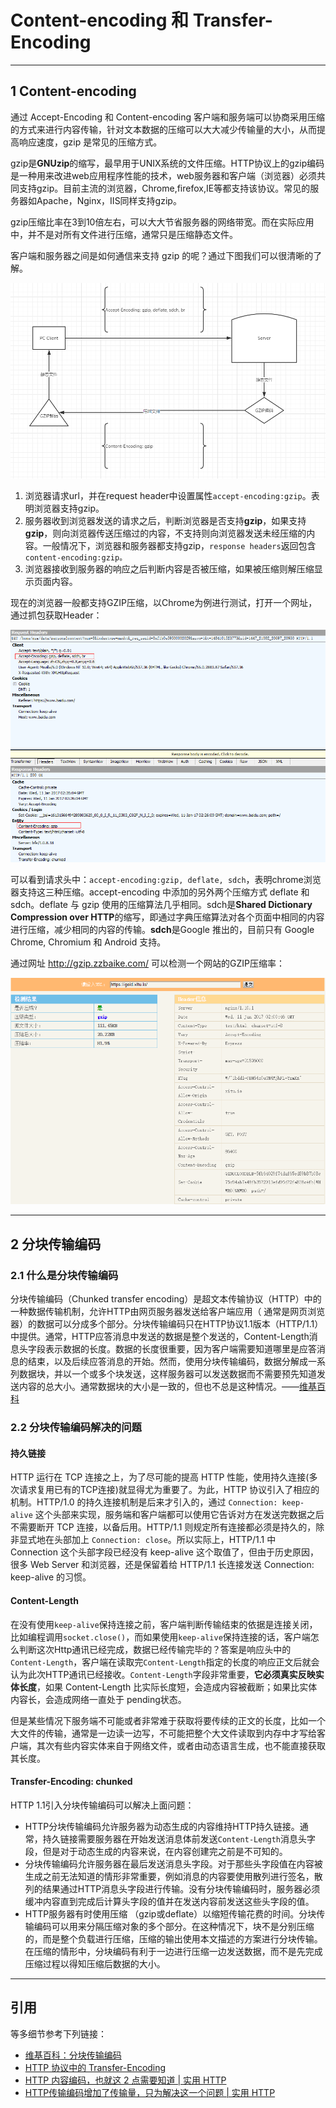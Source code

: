 # Content-encoding 和 Transfer-Encoding

---
## 1 Content-encoding

通过 Accept-Encoding 和 Content-encoding 客户端和服务端可以协商采用压缩的方式来进行内容传输，针对文本数据的压缩可以大大减少传输量的大小，从而提高响应速度，gzip 是常见的压缩方式。

gzip是**GNUzip**的缩写，最早用于UNIX系统的文件压缩。HTTP协议上的gzip编码是一种用来改进web应用程序性能的技术，web服务器和客户端（浏览器）必须共同支持gzip。目前主流的浏览器，Chrome,firefox,IE等都支持该协议。常见的服务器如Apache，Nginx，IIS同样支持gzip。

gzip压缩比率在3到10倍左右，可以大大节省服务器的网络带宽。而在实际应用中，并不是对所有文件进行压缩，通常只是压缩静态文件。

客户端和服务器之间是如何通信来支持 gzip 的呢？通过下图我们可以很清晰的了解。

![](images/http_gzip_01.png)

1. 浏览器请求url，并在request header中设置属性`accept-encoding:gzip`。表明浏览器支持gzip。
1. 服务器收到浏览器发送的请求之后，判断浏览器是否支持**gzip**，如果支持**gzip**，则向浏览器传送压缩过的内容，不支持则向浏览器发送未经压缩的内容。一般情况下，浏览器和服务器都支持gzip，`response headers`返回包含`content-encoding:gzip。`
1. 浏览器接收到服务器的响应之后判断内容是否被压缩，如果被压缩则解压缩显示页面内容。


现在的浏览器一般都支持GZIP压缩，以Chrome为例进行测试，打开一个网址，通过抓包获取Header：

![](images/http_gzip_02.png)

可以看到请求头中：`accept-encoding:gzip, deflate, sdch`，表明chrome浏览器支持这三种压缩。accept-encoding 中添加的另外两个压缩方式 deflate 和 sdch。deflate 与 gzip 使用的压缩算法几乎相同。sdch是**Shared Dictionary Compression over HTTP**的缩写，即通过字典压缩算法对各个页面中相同的内容进行压缩，减少相同的内容的传输。**sdch**是Google 推出的，目前只有 Google Chrome, Chromium 和 Android 支持。

通过网址 http://gzip.zzbaike.com/ 可以检测一个网站的GZIP压缩率：

![](images/http_gzip_03.png)

---
## 2 分块传输编码

### 2.1 什么是分块传输编码

分块传输编码（Chunked transfer encoding）是超文本传输协议（HTTP）中的一种数据传输机制，允许HTTP由网页服务器发送给客户端应用（ 通常是网页浏览器）的数据可以分成多个部分。分块传输编码只在HTTP协议1.1版本（HTTP/1.1）中提供。通常，HTTP应答消息中发送的数据是整个发送的，Content-Length消息头字段表示数据的长度。数据的长度很重要，因为客户端需要知道哪里是应答消息的结束，以及后续应答消息的开始。然而，使用分块传输编码，数据分解成一系列数据块，并以一个或多个块发送，这样服务器可以发送数据而不需要预先知道发送内容的总大小。通常数据块的大小是一致的，但也不总是这种情况。——[维基百科](https://zh.wikipedia.org/wiki/%E5%88%86%E5%9D%97%E4%BC%A0%E8%BE%93%E7%BC%96%E7%A0%81)

### 2.2 分块传输编码解决的问题

#### 持久链接

HTTP 运行在 TCP 连接之上，为了尽可能的提高 HTTP 性能，使用持久连接(多次请求复用已有的TCP连接)就显得尤为重要了。为此，HTTP 协议引入了相应的机制。HTTP/1.0 的持久连接机制是后来才引入的，通过 `Connection: keep-alive` 这个头部来实现，服务端和客户端都可以使用它告诉对方在发送完数据之后不需要断开 TCP 连接，以备后用。HTTP/1.1 则规定所有连接都必须是持久的，除非显式地在头部加上 `Connection: close`。所以实际上，HTTP/1.1 中 Connection 这个头部字段已经没有 keep-alive 这个取值了，但由于历史原因，很多 Web Server 和浏览器，还是保留着给 HTTP/1.1 长连接发送 Connection: keep-alive 的习惯。

#### Content-Length

在没有使用`keep-alive`保持连接之前，客户端判断传输结束的依据是连接关闭，比如编程调用`socket.close()`，而如果使用`keep-alive`保持连接的话，客户端怎么判断这次Http通讯已经完成，数据已经传输完毕的？答案是响应头中的`Content-Length`，客户端在读取完`Content-Length`指定的长度的响应正文后就会认为此次HTTP通讯已经接收。`Content-Length`字段非常重要，**它必须真实反映实体长度**，如果 Content-Length 比实际长度短，会造成内容被截断；如果比实体内容长，会造成网络一直处于 pending状态。

但是某些情况下服务端不可能或者非常难于获取将要传续的正文的长度，比如一个大文件的传输，通常是一边读一边写，不可能把整个大文件读取到内存中才写给客户端，其次有些内容实体来自于网络文件，或者由动态语言生成，也不能直接获取其长度。

#### Transfer-Encoding: chunked

HTTP 1.1引入分块传输编码可以解决上面问题：

- HTTP分块传输编码允许服务器为动态生成的内容维持HTTP持久链接。通常，持久链接需要服务器在开始发送消息体前发送`Content-Length`消息头字段，但是对于动态生成的内容来说，在内容创建完之前是不可知的。
- 分块传输编码允许服务器在最后发送消息头字段。对于那些头字段值在内容被生成之前无法知道的情形非常重要，例如消息的内容要使用散列进行签名，散列的结果通过HTTP消息头字段进行传输。没有分块传输编码时，服务器必须缓冲内容直到完成后计算头字段的值并在发送内容前发送这些头字段的值。
- HTTP服务器有时使用压缩 （gzip或deflate）以缩短传输花费的时间。分块传输编码可以用来分隔压缩对象的多个部分。在这种情况下，块不是分别压缩的，而是整个负载进行压缩，压缩的输出使用本文描述的方案进行分块传输。在压缩的情形中，分块编码有利于一边进行压缩一边发送数据，而不是先完成压缩过程以得知压缩后数据的大小。

---
## 引用

等多细节参考下列链接：

- [维基百科：分块传输编码](https://zh.wikipedia.org/wiki/%E5%88%86%E5%9D%97%E4%BC%A0%E8%BE%93%E7%BC%96%E7%A0%81)
- [HTTP 协议中的 Transfer-Encoding](https://imququ.com/post/transfer-encoding-header-in-http.html)
- [HTTP 内容编码，也就这 2 点需要知道 | 实用 HTTP](https://www.cnblogs.com/plokmju/p/http_gzip.html)
- [HTTP传输编码增加了传输量，只为解决这一个问题 | 实用 HTTP](https://www.cnblogs.com/plokmju/p/http_code.html)